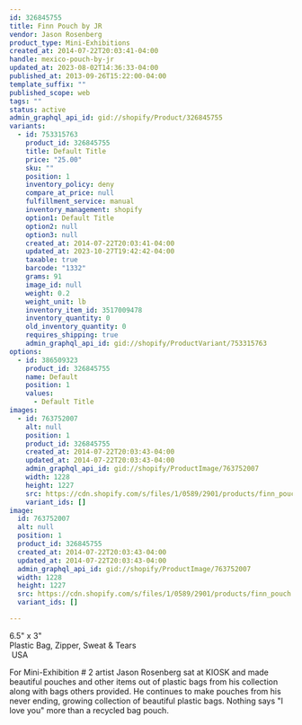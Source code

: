 ```yaml
---
id: 326845755
title: Finn Pouch by JR
vendor: Jason Rosenberg
product_type: Mini-Exhibitions
created_at: 2014-07-22T20:03:41-04:00
handle: mexico-pouch-by-jr
updated_at: 2023-08-02T14:36:33-04:00
published_at: 2013-09-26T15:22:00-04:00
template_suffix: ""
published_scope: web
tags: ""
status: active
admin_graphql_api_id: gid://shopify/Product/326845755
variants:
  - id: 753315763
    product_id: 326845755
    title: Default Title
    price: "25.00"
    sku: ""
    position: 1
    inventory_policy: deny
    compare_at_price: null
    fulfillment_service: manual
    inventory_management: shopify
    option1: Default Title
    option2: null
    option3: null
    created_at: 2014-07-22T20:03:41-04:00
    updated_at: 2023-10-27T19:42:42-04:00
    taxable: true
    barcode: "1332"
    grams: 91
    image_id: null
    weight: 0.2
    weight_unit: lb
    inventory_item_id: 3517009478
    inventory_quantity: 0
    old_inventory_quantity: 0
    requires_shipping: true
    admin_graphql_api_id: gid://shopify/ProductVariant/753315763
options:
  - id: 386509323
    product_id: 326845755
    name: Default
    position: 1
    values:
      - Default Title
images:
  - id: 763752007
    alt: null
    position: 1
    product_id: 326845755
    created_at: 2014-07-22T20:03:43-04:00
    updated_at: 2014-07-22T20:03:43-04:00
    admin_graphql_api_id: gid://shopify/ProductImage/763752007
    width: 1228
    height: 1227
    src: https://cdn.shopify.com/s/files/1/0589/2901/products/finn_pouch.jpeg?v=1406073823
    variant_ids: []
image:
  id: 763752007
  alt: null
  position: 1
  product_id: 326845755
  created_at: 2014-07-22T20:03:43-04:00
  updated_at: 2014-07-22T20:03:43-04:00
  admin_graphql_api_id: gid://shopify/ProductImage/763752007
  width: 1228
  height: 1227
  src: https://cdn.shopify.com/s/files/1/0589/2901/products/finn_pouch.jpeg?v=1406073823
  variant_ids: []

---
```


6.5" x 3"  
Plastic Bag, Zipper, Sweat & Tears  
 USA

For Mini-Exhibition # 2 artist Jason Rosenberg sat at KIOSK and made beautiful pouches and other items out of plastic bags from his collection along with bags others provided. He continues to make pouches from his never ending, growing collection of beautiful plastic bags. Nothing says "I love you" more than a recycled bag pouch.